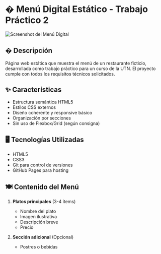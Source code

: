 # � Menú Digital Estático - Trabajo Práctico 2

![Screenshot del Menú Digital]()

## � Descripción
Página web estática que muestra el menú de un restaurante ficticio, desarrollada como trabajo práctico para un curso de la UTN. El proyecto cumple con todos los requisitos técnicos solicitados.

## ✨ Características
- Estructura semántica HTML5
- Estilos CSS externos
- Diseño coherente y responsive básico
- Organización por secciones
- Sin uso de Flexbox/Grid (según consigna)

## 🖥️ Tecnologías Utilizadas
- HTML5
- CSS3
- Git para control de versiones
- GitHub Pages para hosting

## 🍽️ Contenido del Menú
1. **Platos principales** (3-4 ítems)
   - Nombre del plato
   - Imagen ilustrativa
   - Descripción breve
   - Precio

2. **Sección adicional** (Opcional)
   - Postres o bebidas